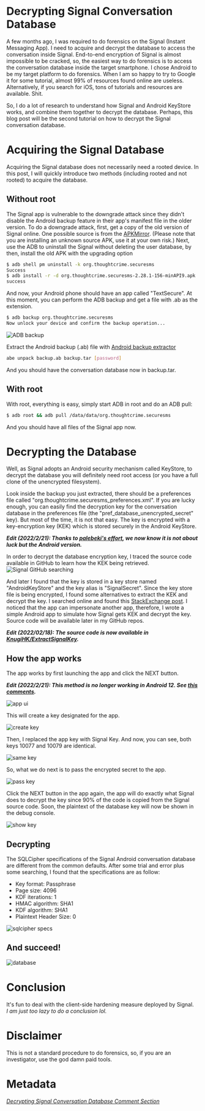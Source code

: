 # Decrypting Signal Conversation Database
A few months ago, I was required to do forensics on the Signal (Instant Messaging App). I need to acquire and decrypt the database to access the conversation inside Signal. End-to-end encryption of Signal is almost impossible to be cracked, so, the easiest way to do forensics is to access the conversation database inside the target smartphone. I chose Android to be my target platform to do forensics. When I am so happy to try to Google it for some tutorial, almost 99% of resources found online are useless. Alternatively, if you search for iOS, tons of tutorials and resources are available. Shit.

So, I do a lot of research to understand how Signal and Android KeyStore works, and combine them together to decrypt the database. Perhaps, this blog post will be the second tutorial on how to decrypt the Signal conversation database.

# Acquiring the Signal Database
Acquiring the Signal database does not necessarily need a rooted device. In this post, I will quickly introduce two methods (including rooted and not rooted) to acquire the database.
## Without root
The Signal app is vulnerable to the downgrade attack since they didn't disable the Android backup feature in their app's manifest file in the older version. To do a downgrade attack, first, get a copy of the old version of Signal online. One possible source is from the [APKMirror](https://www.apkmirror.com/apk/signal-foundation/signal-private-messenger/textsecure-2-28-1-release/). (Please note that you are installing an unknown source APK, use it at your own risk.)
Next, use the ADB to uninstall the Signal without deleting the user database, by then, install the old APK with the upgrading option
```sh
$ adb shell pm uninstall -k org.thoughtcrime.securesms
Success
$ adb install -r -d org.thoughtcrime.securesms-2.28.1-156-minAPI9.apk
success
```
And now, your Android phone should have an app called "TextSecure". At this moment, you can perform the ADB backup and get a file with .ab as the extension.
```sh
$ adb backup org.thoughtcrime.securesms
Now unlock your device and confirm the backup operation...
```
![ADB backup](imgs/adb_backup.png)

Extract the Android backup (.ab) file with [Android backup extractor](https://github.com/nelenkov/android-backup-extractor)
```sh
abe unpack backup.ab backup.tar [password]
```
And you should have the conversation database now in backup.tar.

## With root
With root, everything is easy, simply start ADB in root and do an ADB pull:
```sh
$ adb root && adb pull /data/data/org.thoughtcrime.securesms
```
And you should have all files of the Signal app now.

# Decrypting the Database
Well, as Signal adopts an Android security mechanism called KeyStore, to decrypt the database you will definitely need root access (or you have a full clone of the unencrypted filesystem).

Look inside the backup you just extracted, there should be a preferences file called "org.thoughtcrime.securesms_preferences.xml". If you are lucky enough, you can easily find the decryption key for the conversation database in the preferences file (the "pref_database_unencrypted_secret" key). But most of the time, it is not that easy. The key is encrypted with a key-encryption key (KEK) which is stored securely in the Android KeyStore.

***Edit (2022/2/21): Thanks to [palebeki's effort](https://github.com/KnugiHK/KnugiHK/discussions/4#discussioncomment-2220150), we now know it is not about luck but the Android version.***

In order to decrypt the database encryption key, I traced the source code available in GitHub to learn how the KEK being retrieved.
![Signal GitHub searching](imgs/search_github_signal.png)

And later I found that the key is stored in a key store named "AndroidKeyStore" and the key alias is "SignalSecret". Since the key store file is being encrypted, I found some alternatives to extract the KEK and decrypt the key. I searched online and found this [StackExchange post](https://security.stackexchange.com/a/243230). I noticed that the app can impersonate another app, therefore, I wrote a simple Android app to simulate how Signal gets KEK and decrypt the key. Source code will be available later in my GitHub repos.

***Edit (2022/02/18): The source code is now available in [KnugiHK/ExtractSignalKey](https://github.com/KnugiHK/ExtractSignalKey).***

## How the app works
The app works by first launching the app and click the NEXT button.

***Edit (2022/2/21): This method is no longer working in Android 12. See [this comments](https://github.com/KnugiHK/KnugiHK/discussions/4#discussioncomment-2220195).***

![app ui](imgs/app_ui.png)

This will create a key designated for the app.

![create key](imgs/create_key.png)

Then, I replaced the app key with Signal Key. And now, you can see, both keys 10077 and 10079 are identical.

![same key](imgs/same_key.png)

So, what we do next is to pass the encrypted secret to the app.

![pass key](imgs/pass_key.png)

Click the NEXT button in the app again, the app will do exactly what Signal does to decrypt the key since 90% of the code is copied from the Signal source code. Soon, the plaintext of the database key will now be shown in the debug console.

![show key](imgs/show_key.png)

## Decrypting
The SQLCipher specifications of the Signal Android conversation database are different from the common defaults. After some trial and error plus some searching, I found that the specifications are as follow:
* Key format: Passphrase
* Page size: 4096
* KDF iterations: 1
* HMAC algorithm: SHA1
* KDF algorithm: SHA1
* Plaintext Header Size: 0

![sqlcipher specs](imgs/sqlcipher_specs.png)

## And succeed!
![database](imgs/db.png)

# Conclusion
It's fun to deal with the client-side hardening measure deployed by Signal.  
*I am just too lazy to do a conclusion lol.*

# Disclaimer
This is not a standard procedure to do forensics, so, if you are an investigator, use the god damn paid tools.  

# Metadata
*[Decrypting Signal Conversation Database Comment Section](https://github.com/KnugiHK/KnugiHK/discussions/4)*
